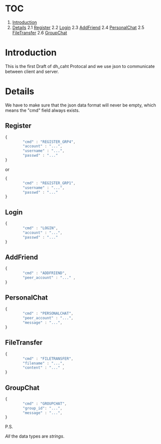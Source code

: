 TOC
====

1. [Introduction](#introduction)
2. [Details](#details)
2.1 [Register](#register)
2.2 [Login](#login)
2.3 [AddFriend](#add-friend)
2.4 [PersonalChat](#personal-chat)
2.5 [FileTransfer](#file-transfer)
2.6 [GroupChat](#group-chat)


# Introduction <a name="introduction"></a>
This is the first Draft of dh_caht Protocal and we use json to communicate between client and server.


# Details <a name="details"></a>
We have to make sure that the json data format will never be empty, which means the "cmd" field always exists.

## Register <a name="register"></a>
```javascript
{
        "cmd" : "REGISTER_GRP4",
        "account" : "...",
        "username" : "...",
        "passwd" : "..."
}
```
or

```javascript
{
        "cmd" : "REGISTER_GRP1",
        "username" : "...",
        "passwd" : "..."
}
```

## Login <a name="login"></a>
```javascript
{
        "cmd" : "LOGIN",
        "account" : "...",
        "passwd" : "..."
}
```

## AddFriend <a name="add-friend"></a>
```javascript
{
        "cmd" : "ADDFRIEND",
        "peer_account" : "..." ,
}
```

## PersonalChat <a name="personal-chat"></a>
```javascript
{
        "cmd" : "PERSONALCHAT",
        "peer_account" : "...",
        "message" : "...",
}
```

## FileTransfer <a name="file-transfer"></a>
```javascript
{
        "cmd" : "FILETRANSFER",
        "filename" : "...",
        "content" : "..." ,
}
```

## GroupChat <a name="group-chat"></a>
```javascript
{
        "cmd" : "GROUPCHAT",
        "group_id": "...",
        "message" : "...",
}
```

P.S. 

*All* the data types are _strings_.
